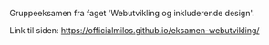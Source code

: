 Gruppeeksamen fra faget 'Webutvikling og inkluderende design'.

Link til siden: https://officialmilos.github.io/eksamen-webutvikling/
